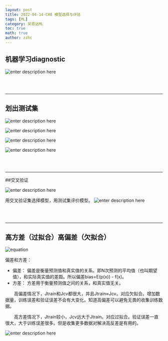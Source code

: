 ```yaml
---
layout: post
title: 2022-04-14-CH8 模型选择与评估
tags: [ML]
category: 吴恩达ML
toc: true
math: true
author: zzhc
---
```



## 机器学习diagnostic

![enter description here](http://img.zzhc321.xyz/blog/1649858575070.png)











<br>
<br>

***



## 划出测试集

![enter description here](http://img.zzhc321.xyz/blog/1649858697408.png)


![enter description here](http://img.zzhc321.xyz/blog/1649858833846.png)


![enter description here](http://img.zzhc321.xyz/blog/1649858859066.png)



![enter description here](http://img.zzhc321.xyz/blog/1649859103299.png)
















<br>
<br>

***



##交叉验证

![enter description here](http://img.zzhc321.xyz/blog/1649859210254.png)


用交叉验证集选择模型，用测试集评价模型。
![enter description here](http://img.zzhc321.xyz/blog/1649859420725.png)














<br>
<br>

***


## 高方差（过拟合）高偏差（欠拟合）


![equation](http://img.zzhc321.xyz/blog/equation.svg)



偏差和方差：

 - 偏差： 偏差是衡量预测值和真实值的关系。即N次预测的平均值（也叫期望值），和实际真实值的差距。所以偏差bias=E(p(x)) - f(x)。
 - 方差： 方差用于衡量预测值之间的关系，和真实值无关。

&emsp;&emsp;高偏差情况下，Jtrain和Jcv都很大，并且Jtrain≈Jcv。对应欠拟合。增加数据量，训练误差和验证误差不会有大变化。知道高偏差可以避免无畏的收集训练数据。

&emsp;&emsp;高方差情况下，Jtrain较小，Jcv远大于Jtrain。对应过拟合。验证误差一直很大，大于训练误差很多。但是收集更多数据对解决高反差是有用的。




![enter description here](http://img.zzhc321.xyz/blog/1649862505918.png)